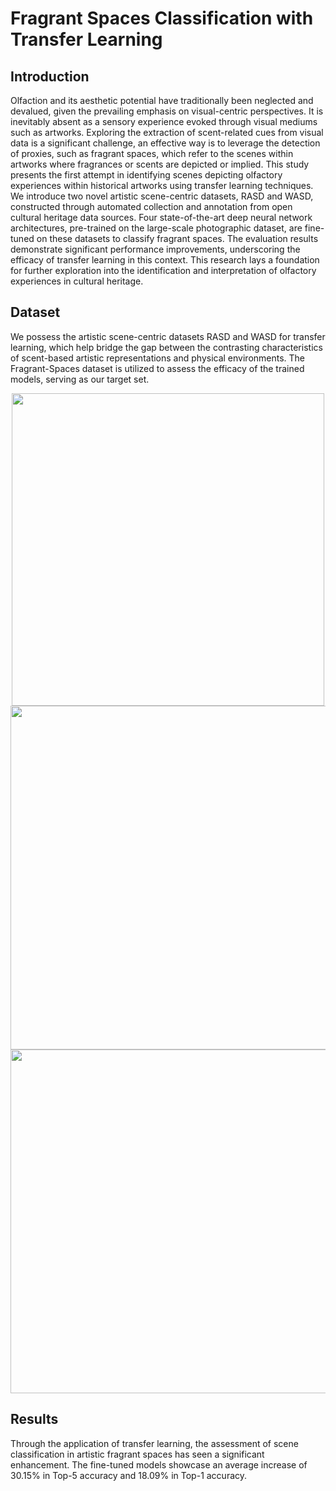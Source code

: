 # Fragrant Spaces Classification with Transfer Learning
## Introduction
Olfaction and its aesthetic potential have traditionally been neglected and devalued, given the prevailing emphasis on visual-centric perspectives. It is inevitably absent as a sensory experience evoked through visual mediums such as artworks. Exploring the extraction of scent-related cues from visual data is a significant challenge, an effective way is to leverage the detection of proxies,  such as fragrant spaces, which refer to the scenes within artworks where fragrances or scents are depicted or implied. 
This study presents the first attempt in identifying scenes depicting olfactory experiences within historical artworks using transfer learning techniques. We introduce two novel artistic scene-centric datasets, RASD and WASD, constructed through automated collection and annotation from open cultural heritage data sources. Four state-of-the-art deep neural network architectures, pre-trained on the large-scale photographic dataset, are fine-tuned on these datasets to classify fragrant spaces. The evaluation results demonstrate significant performance improvements, underscoring the efficacy of transfer learning in this context. This research lays a foundation for further exploration into the identification and interpretation of olfactory experiences in cultural heritage.

## Dataset
We possess the artistic scene-centric datasets RASD and WASD for transfer learning, which help bridge the gap between the contrasting characteristics of scent-based artistic representations and physical environments. The Fragrant-Spaces dataset is utilized to assess the efficacy of the trained models, serving as our target set. 
<div align=center>
<img width='500' src='https://github.com/Shu-Shine/Fragrant_Spaces_Classification_with_Transfer_Learning/blob/main/images/t1.jpg'/>
<img width='550' src='https://github.com/Shu-Shine/Fragrant_Spaces_Classification_with_Transfer_Learning/blob/main/images/f.jpg'/>
<img width='550' src='https://github.com/Shu-Shine/Fragrant_Spaces_Classification_with_Transfer_Learning/blob/main/images/asd.jpg'/>
</div>

## Results
Through the application of transfer learning, the assessment of scene classification in artistic fragrant spaces has seen a significant enhancement. The fine-tuned models showcase an average increase of 30.15% in Top-5 accuracy and 18.09% in Top-1 accuracy.
